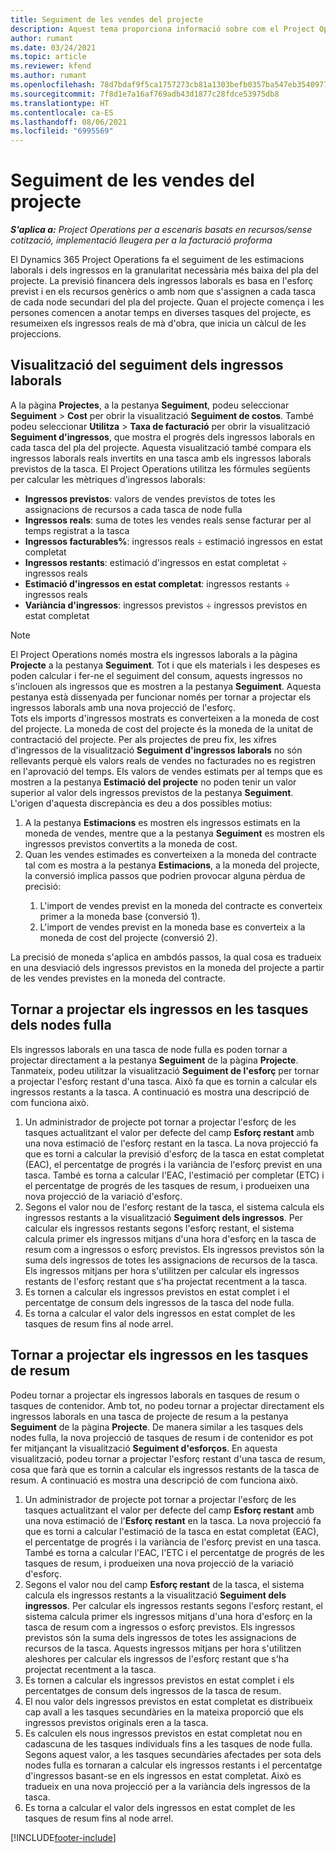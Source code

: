 ```yaml
---
title: Seguiment de les vendes del projecte
description: Aquest tema proporciona informació sobre com el Project Operations fa el seguiment del progrés segons els ingressos laborals d'un projecte.
author: rumant
ms.date: 03/24/2021
ms.topic: article
ms.reviewer: kfend
ms.author: rumant
ms.openlocfilehash: 78d7bdaf9f5ca1757273cb81a1303befb0357ba547eb354097786fc3c38962b9
ms.sourcegitcommit: 7f8d1e7a16af769adb43d1877c28fdce53975db8
ms.translationtype: HT
ms.contentlocale: ca-ES
ms.lasthandoff: 08/06/2021
ms.locfileid: "6995569"
---
```

# <a name="project-sales-tracking"></a>Seguiment de les vendes del projecte

_**S'aplica a:** Project Operations per a escenaris basats en recursos/sense cotització, implementació lleugera per a la facturació proforma_

El Dynamics 365 Project Operations fa el seguiment de les estimacions laborals i dels ingressos en la granularitat necessària més baixa del pla del projecte. La previsió financera dels ingressos laborals es basa en l'esforç previst i en els recursos genèrics o amb nom que s'assignen a cada tasca de cada node secundari del pla del projecte. Quan el projecte comença i les persones comencen a anotar temps en diverses tasques del projecte, es resumeixen els ingressos reals de mà d'obra, que inicia un càlcul de les projeccions.

## <a name="labor-revenue-tracking-view"></a>Visualització del seguiment dels ingressos laborals

A la pàgina **Projectes**, a la pestanya **Seguiment**, podeu seleccionar **Seguiment** > **Cost** per obrir la visualització **Seguiment de costos**. També podeu seleccionar **Utilitza** > **Taxa de facturació** per obrir la visualització **Seguiment d'ingressos**, que mostra el progrés dels ingressos laborals en cada tasca del pla del projecte. Aquesta visualització també compara els ingressos laborals reals invertits en una tasca amb els ingressos laborals previstos de la tasca. El Project Operations utilitza les fórmules següents per calcular les mètriques d'ingressos laborals:

- **Ingressos previstos**: valors de vendes previstos de totes les assignacions de recursos a cada tasca de node fulla
- **Ingressos reals**: suma de totes les vendes reals sense facturar per al temps registrat a la tasca
- **Ingressos facturables%**: ingressos reals ÷ estimació ingressos en estat completat
- **Ingressos restants**: estimació d'ingressos en estat completat ÷ ingressos reals
- **Estimació d'ingressos en estat completat**: ingressos restants ÷ ingressos reals
- **Variància d'ingressos**: ingressos previstos ÷ ingressos previstos en estat completat


> [!NOTE]
> El Project Operations només mostra els ingressos laborals a la pàgina **Projecte** a la pestanya **Seguiment**. Tot i que els materials i les despeses es poden calcular i fer-ne el seguiment del consum, aquests ingressos no s'inclouen als ingressos que es mostren a la pestanya **Seguiment**. Aquesta pestanya està dissenyada per funcionar només per tornar a projectar els ingressos laborals amb una nova projecció de l'esforç.  
> Tots els imports d'ingressos mostrats es converteixen a la moneda de cost del projecte. La moneda de cost del projecte és la moneda de la unitat de contractació del projecte. Per als projectes de preu fix, les xifres d'ingressos de la visualització **Seguiment d'ingressos laborals** no són rellevants perquè els valors reals de vendes no facturades no es registren en l'aprovació del temps.
> Els valors de vendes estimats per al temps que es mostren a la pestanya **Estimació del projecte** no poden tenir un valor superior al valor dels ingressos previstos de la pestanya **Seguiment**. L'origen d'aquesta discrepància es deu a dos possibles motius:
><ol>
   ><li> A la pestanya <b>Estimacions</b> es mostren els ingressos estimats en la moneda de vendes, mentre que a la pestanya <b>Seguiment</b> es mostren els ingressos previstos convertits a la moneda de cost. </li>
   ><li> Quan les vendes estimades es converteixen a la moneda del contracte tal com es mostra a la pestanya <b>Estimacions</b>, a la moneda del projecte, la conversió implica passos que podrien provocar alguna pèrdua de precisió: </li>
><ol>
><li> L'import de vendes previst en la moneda del contracte es converteix primer a la moneda base (conversió 1).</li>
><li> L'import de vendes previst en la moneda base es converteix a la moneda de cost del projecte (conversió 2). </li>
></ol>
></ol>
> La precisió de moneda s'aplica en ambdós passos, la qual cosa es tradueix en una desviació dels ingressos previstos en la moneda del projecte a partir de les vendes previstes en la moneda del contracte.
   

## <a name="reprojecting-revenues-on-leaf-node-tasks"></a>Tornar a projectar els ingressos en les tasques dels nodes fulla

Els ingressos laborals en una tasca de node fulla es poden tornar a projectar directament a la pestanya **Seguiment** de la pàgina **Projecte**. Tanmateix, podeu utilitzar la visualització **Seguiment de l'esforç** per tornar a projectar l'esforç restant d'una tasca. Això fa que es tornin a calcular els ingressos restants a la tasca. A continuació es mostra una descripció de com funciona això.

1. Un administrador de projecte pot tornar a projectar l'esforç de les tasques actualitzant el valor per defecte del camp **Esforç restant** amb una nova estimació de l'esforç restant en la tasca. La nova projecció fa que es torni a calcular la previsió d'esforç de la tasca en estat completat (EAC), el percentatge de progrés i la variància de l'esforç previst en una tasca. També es torna a calcular l'EAC, l'estimació per completar (ETC) i el percentatge de progrés de les tasques de resum, i produeixen una nova projecció de la variació d'esforç.
2. Segons el valor nou de l'esforç restant de la tasca, el sistema calcula els ingressos restants a la visualització **Seguiment dels ingressos**. Per calcular els ingressos restants segons l'esforç restant, el sistema calcula primer els ingressos mitjans d'una hora d'esforç en la tasca de resum com a ingressos o esforç previstos. Els ingressos previstos són la suma dels ingressos de totes les assignacions de recursos de la tasca. Els ingressos mitjans per hora s'utilitzen per calcular els ingressos restants de l'esforç restant que s'ha projectat recentment a la tasca.
3. Es tornen a calcular els ingressos previstos en estat complet i el percentatge de consum dels ingressos de la tasca del node fulla.
4. Es torna a calcular el valor dels ingressos en estat complet de les tasques de resum fins al node arrel.

## <a name="reprojecting-revenues-on-summary-tasks"></a>Tornar a projectar els ingressos en les tasques de resum

Podeu tornar a projectar els ingressos laborals en tasques de resum o tasques de contenidor. Amb tot, no podeu tornar a projectar directament els ingressos laborals en una tasca de projecte de resum a la pestanya **Seguiment** de la pàgina **Projecte**. De manera similar a les tasques dels nodes fulla, la nova projecció de tasques de resum i de contenidor es pot fer mitjançant la visualització **Seguiment d'esforços**. En aquesta visualització, podeu tornar a projectar l'esforç restant d'una tasca de resum, cosa que farà que es tornin a calcular els ingressos restants de la tasca de resum. A continuació es mostra una descripció de com funciona això.

1. Un administrador de projecte pot tornar a projectar l'esforç de les tasques actualitzant el valor per defecte del camp **Esforç restant** amb una nova estimació de l'**Esforç restant** en la tasca. La nova projecció fa que es torni a calcular l'estimació de la tasca en estat completat (EAC), el percentatge de progrés i la variància de l'esforç previst en una tasca. També es torna a calcular l'EAC, l'ETC i el percentatge de progrés de les tasques de resum, i produeixen una nova projecció de la variació d'esforç.
2. Segons el valor nou del camp **Esforç restant** de la tasca, el sistema calcula els ingressos restants a la visualització **Seguiment dels ingressos**. Per calcular els ingressos restants segons l'esforç restant, el sistema calcula primer els ingressos mitjans d'una hora d'esforç en la tasca de resum com a ingressos o esforç previstos. Els ingressos previstos són la suma dels ingressos de totes les assignacions de recursos de la tasca. Aquests ingressos mitjans per hora s'utilitzen aleshores per calcular els ingressos de l'esforç restant que s'ha projectat recentment a la tasca.
3. Es tornen a calcular els ingressos previstos en estat complet i els percentatges de consum dels ingressos de la tasca de resum.
4. El nou valor dels ingressos previstos en estat completat es distribueix cap avall a les tasques secundàries en la mateixa proporció que els ingressos previstos originals eren a la tasca.
5. Es calculen els nous ingressos previstos en estat completat nou en cadascuna de les tasques individuals fins a les tasques de node fulla. Segons aquest valor, a les tasques secundàries afectades per sota dels nodes fulla es tornaran a calcular els ingressos restants i el percentatge d'ingressos basant-se en els ingressos en estat completat. Això es tradueix en una nova projecció per a la variància dels ingressos de la tasca. 
6. Es torna a calcular el valor dels ingressos en estat complet de les tasques de resum fins al node arrel.


[!INCLUDE[footer-include](../includes/footer-banner.md)]

